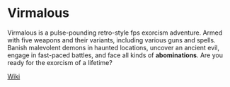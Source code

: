 # Virmalous

Virmalous is a pulse-pounding retro-style fps exorcism adventure. Armed with five weapons and their variants, including various guns and spells. Banish malevolent demons in haunted locations, uncover an ancient evil, engage in fast-paced battles, and face all kinds of **abominations**. Are you ready for the exorcism of a lifetime?
  
[Wiki](https://github.com/FKrizekk/Virmalous/wiki)
